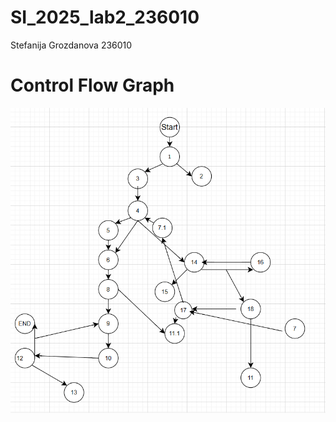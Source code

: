 # SI_2025_lab2_236010
Stefanija Grozdanova 236010

# Control Flow Graph
![Control Flow Graph](Graph.png)
